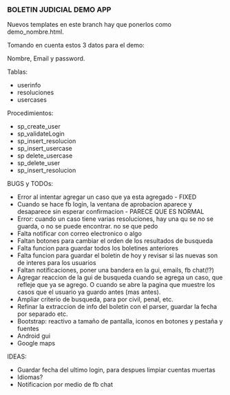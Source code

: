### BOLETIN JUDICIAL DEMO APP ###

Nuevos templates en este branch hay que ponerlos como demo_nombre.html.

Tomando en cuenta estos 3 datos para el demo:

Nombre, Email y password. 

Tablas:
- userinfo
- resoluciones
- usercases

Procedimientos:
- sp_create_user
- sp_validateLogin
- sp_insert_resolucion
- sp_insert_usercase
- sp delete_usercase
- sp_delete_user
- sp_insert_resolucion

BUGS y TODOs:
- Error al intentar agregar un caso que ya esta agregado - FIXED
- Cuando se hace fb login, la ventana de aprobacion aparece y desaparece sin esperar confirmacion - PARECE QUE ES NORMAL
- Error: cuando un caso tiene varias resoluciones, hay una qu se no se guarda, o no se puede encontrar. no se que pedo
- Falta notificar con correo electronico o algo
- Faltan botones para cambiar el orden de los resultados de busqueda
- Falta funcion para guardar todos los boletines anteriores
- Falta funcion para guardar el boletin de hoy y revisar si las nuevas son de interes para los usuarios
- Faltan notificaciones, poner una bandera en la gui, emails, fb chat(!?)
- Agregar reaccion de la gui de busqueda cuando se agrega un caso, que refleje que ya se agrego. O cuando se abre la pagina que muestre los casos que el usuario ya guardo antes (mas antes).
- Ampliar criterio de busqueda, para por civil, penal, etc. 
- Refinar la extraccion de info del boletin con el parser, guardar la fecha por separado etc. 
- Bootstrap: reactivo a tamaño de pantalla, iconos en botones y pestaña y fuentes
- Android gui
- Google maps


IDEAS:
- Guardar fecha del ultimo login, para despues limpiar cuentas muertas
- Idiomas?
- Notificacion por medio de fb chat

